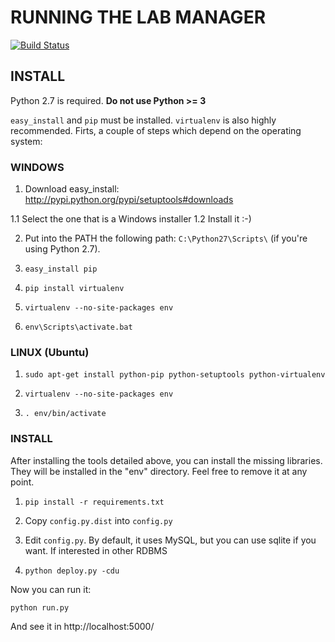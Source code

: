 # RUNNING THE LAB MANAGER

[![Build Status](https://travis-ci.org/lms4labs/labmanager.png?branch=modular_labmanager)](https://travis-ci.org/lms4labs/labmanager)

## INSTALL

Python 2.7 is required. **Do not use Python >= 3**

`easy_install` and `pip` must be installed. `virtualenv` is also highly recommended.
Firts, a couple of steps which depend on the operating system:

### WINDOWS

 1. Download easy_install: http://pypi.python.org/pypi/setuptools#downloads

 1.1 Select the one that is a Windows installer
 1.2 Install it :-)

 2. Put into the PATH the following path: `C:\Python27\Scripts\` (if you're using
Python 2.7).

 3. `easy_install pip`
 4. `pip install virtualenv`
 5. `virtualenv --no-site-packages env`
 6. `env\Scripts\activate.bat`

 ### LINUX (Ubuntu)

 1. `sudo apt-get install python-pip python-setuptools python-virtualenv`

 2. `virtualenv --no-site-packages env`

 3. `. env/bin/activate`

### INSTALL

After installing the tools detailed above, you can install the missing
libraries. They will be installed in the "env" directory. Feel free to remove it
at any point.

 1. `pip install -r requirements.txt`

 2. Copy `config.py.dist` into `config.py`

 3. Edit `config.py`. By default, it uses MySQL, but you can use sqlite if you
 want. If interested in other RDBMS

 3. `python deploy.py -cdu`


Now you can run it:

`python run.py`

And see it in http://localhost:5000/
